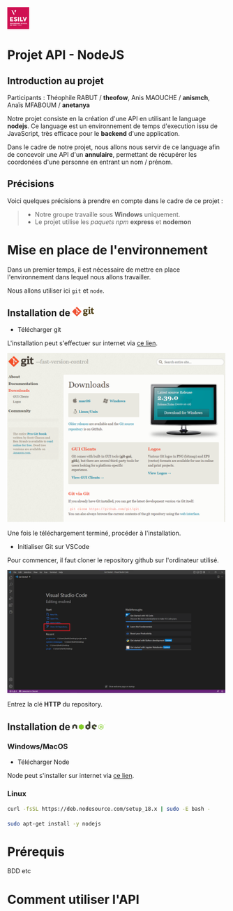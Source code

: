 <img src="annexes/img/esilv_logo.png" alt="drawing" width="50"/> 

# Projet API - NodeJS 

## Introduction au projet

Participants : Théophile RABUT / __theofow__, Anis MAOUCHE / __anismch__, Anaïs MFABOUM / __anetanya__

Notre projet consiste en la création d'une API en utilisant le language __nodejs__. Ce language est un environnement de temps d'execution issu de JavaScript, très efficace pour le __backend__ d'une application.

Dans le cadre de notre projet, nous allons nous servir de ce language afin de concevoir une API d'un __annulaire__, permettant de récupérer les coordonées d'une personne en entrant un nom / prénom. 

## Précisions 

Voici quelques précisions à prendre en compte dans le cadre de ce projet :

>- Notre groupe travaille sous __Windows__ uniquement.
>- Le projet utilise les _paquets npm_ __express__ et __nodemon__

# Mise en place de l'environnement

Dans un premier temps, il est nécessaire de mettre en place l'environnement dans lequel nous allons travailler.

Nous allons utiliser ici `git` et `node`.

## Installation de <img src="annexes/img/git_logo.png" alt="drawing" width="50"/>


- Télécharger git 

L'installation peut s'effectuer sur internet via [ce lien](https://git-scm.com/downloads).

<img src="annexes/img/screen_git.png" alt="drawing" width="500"/> 

Une fois le téléchargement terminé, procéder à l'installation.

- Initialiser Git sur VSCode

Pour commencer, il faut cloner le repository github sur l'ordinateur utilisé.

<img src="annexes/img/screen_vscode.png" alt="drawing" width="500"/> 

Entrez la clé __HTTP__ du repository.

## Installation de <img src="annexes/img/node_logo.png" alt="drawing" width="75"/>

### Windows/MacOS

- Télécharger Node

Node peut s'installer sur internet via [ce lien](https://nodejs.org/en/download/).

### Linux
```sh
curl -fsSL https://deb.nodesource.com/setup_18.x | sudo -E bash -

sudo apt-get install -y nodejs
```

# Prérequis

BDD etc

# Comment utiliser l'API